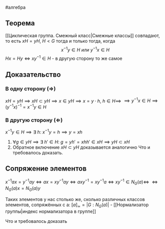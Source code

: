 #алгебра 
## Теорема
[[Циклическая группа. Смежный класс|Смежные классы]] совпадают, то есть $xH = yH, \ H < G$ тогда и только тогда, когда
$$x^{-1}y \in H \ или \ y^{-1}x \in H$$
$Hx = Hy \iff xy^{-1} \in H$ - в другую сторону то же самое
## Доказательство
### В одну сторону ($\Rightarrow$)
$xH = yH \implies xH \subset yH \implies x \in yH \implies x = y \cdot h, \ h \in H \implies$
$\implies y^{-1}x \in H \implies (y^{-1}x)^{-1} = x^{-1}y \in H$

### В другую сторону $(\Leftarrow)$
$x^{-1}y \in H \implies \exists \ h: \ x^{-1}y = h \implies y = xh$

1. $\forall g \in yH \implies \exists \ h' \in H: \ g = yh' = xhh' \in xH \implies yH \subset xH$
2. Обратное включение $xH \subset yH$ доказывается аналогично
Что и требовалось доказать.

## Сопряжение элементов
$x^{-1}ax = y^{-1}ay \iff ax = xy^{-1}ay \iff axy^{-1} = xy^{-1}a \iff xy^{-1} \in N_G(a) \iff$
$\iff N_G(a)x = N_G(a)y$

Таких элементов у нас столько же, сколько различных классов элементов, сопряжённых с а:
$[a]_{\simeq} = |G : N_G(a)|$ - [[Нормализатор группы|индекс нормализатора в группе]]

Что и требовалось доказать
